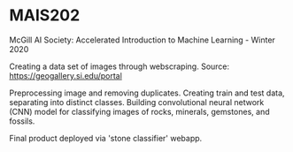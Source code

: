 # MAIS202
McGill AI Society: Accelerated Introduction to Machine Learning - Winter 2020 

Creating a data set of images through webscraping. Source: https://geogallery.si.edu/portal

Preprocessing image and removing duplicates. Creating train and test data, separating into distinct classes. 
Building convolutional neural network (CNN) model for classifying images of rocks, minerals, gemstones, and fossils. 

Final product deployed via 'stone classifier' webapp.
